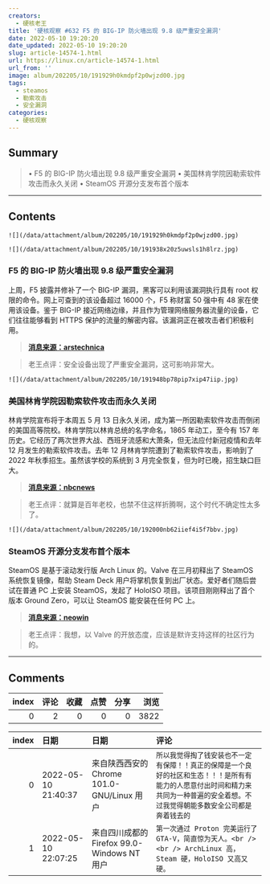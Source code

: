 ```yaml
---
creators:
  - 硬核老王
title: '硬核观察 #632 F5 的 BIG-IP 防火墙出现 9.8 级严重安全漏洞'
date: 2022-05-10 19:20:20
date_updated: 2022-05-10 19:20:20
slug: article-14574-1.html
url: https://linux.cn/article-14574-1.html
url_from: ''
image: album/202205/10/191929h0kmdpf2p0wjzd00.jpg
tags:
  - steamos
  - 勒索攻击
  - 安全漏洞
categories:
  - 硬核观察
---
```


## Summary

> • F5 的 BIG-IP 防火墙出现 9.8 级严重安全漏洞 • 美国林肯学院因勒索软件攻击而永久关闭 • SteamOS 开源分支发布首个版本

***

<!-- more -->

## Contents

`![](/data/attachment/album/202205/10/191929h0kmdpf2p0wjzd00.jpg)`

`![](/data/attachment/album/202205/10/191938x20z5uwsls1h8lrz.jpg)`

### F5 的 BIG-IP 防火墙出现 9.8 级严重安全漏洞

上周，F5 披露并修补了一个 BIG-IP 漏洞，黑客可以利用该漏洞执行具有 root 权限的命令。网上可查到的该设备超过 16000 个，F5 称财富 50 强中有 48 家在使用该设备。鉴于 BIG-IP 接近网络边缘，并且作为管理网络服务器流量的设备，它们往往能够看到 HTTPS 保护的流量的解密内容。该漏洞正在被攻击者们积极利用。

> 
> **[消息来源：arstechnica](https://arstechnica.com/information-technology/2022/05/hackers-are-actively-exploiting-big-ip-vulnerability-with-a-9-8-severity-rating/)**
> 
> 
> 

> 
> 老王点评：安全设备出现了严重安全漏洞，这可影响非常大。
> 
> 
> 

`![](/data/attachment/album/202205/10/191948bp78pip7xip47iip.jpg)`

### 美国林肯学院因勒索软件攻击而永久关闭

林肯学院宣布将于本周五 5 月 13 日永久关闭，成为第一所因勒索软件攻击而倒闭的美国高等院校。林肯学院以林肯总统的名字命名，1865 年动工，至今有 157 年历史。它经历了两次世界大战、西班牙流感和大萧条，但无法应付新冠疫情和去年 12 月发生的勒索软件攻击。去年 12 月林肯学院遭到了勒索软件攻击，影响到了 2022 年秋季招生。虽然该学校的系统到 3 月完全恢复，但为时已晚，招生缺口巨大。

> 
> **[消息来源：nbcnews](https://www.nbcnews.com/tech/security/ransomware-attack-covid-combine-shutter-illinois-college-rcna24905)**
> 
> 
> 

> 
> 老王点评：就算是百年老校，也禁不住这样折腾啊，这个时代不确定性太多了。
> 
> 
> 

`![](/data/attachment/album/202205/10/192000nb62iief4i5f7bbv.jpg)`

### SteamOS 开源分支发布首个版本

SteamOS 是基于滚动发行版 Arch Linux 的。Valve 在三月初释出了 SteamOS 系统恢复镜像，帮助 Steam Deck 用户将掌机恢复到出厂状态。爱好者们随后尝试在普通 PC 上安装 SteamOS，发起了 HoloISO 项目。该项目刚刚释出了首个版本 Ground Zero，可以让 SteamOS 能安装在任何 PC 上。

> 
> **[消息来源：neowin](https://www.neowin.net/news/make-your-own-giant-steam-deck-right-now/)**
> 
> 
> 

> 
> 老王点评：我想，以 Valve 的开放态度，应该是默许支持这样的社区行为的。
> 
> 
>

***

## Comments


|   index |   评论 |   收藏 |   点赞 |   分享 |   浏览 |
|--------:|-------:|-------:|-------:|-------:|-------:|
|       0 |      2 |      0 |      0 |      0 |   3822 |

|   index | 日期                | 日期                                        | 评论                                                                                                                                                                                 |
|--------:|:--------------------|:--------------------------------------------|:-------------------------------------------------------------------------------------------------------------------------------------------------------------------------------------|
|       0 | 2022-05-10 21:40:37 | 来自陕西西安的 Chrome 101.0-GNU/Linux 用户  | `所以我觉得掏了钱安装也不一定有保障！！真正的保障是一个良好的社区和生态！！！是所有有能力的人愿意付出时间和精力来共同为一种普遍的安全着想。不过我觉得朝能多数安全公司都是奔着钱去的` |
|       1 | 2022-05-10 22:07:25 | 来自四川成都的 Firefox 99.0-Windows NT 用户 | `第一次通过 Proton 完美运行了 GTA-V，简直惊为天人。<br /> <br /> ArchLinux 高，Steam 硬，HoloISO 又高又硬。`                                                                         |
